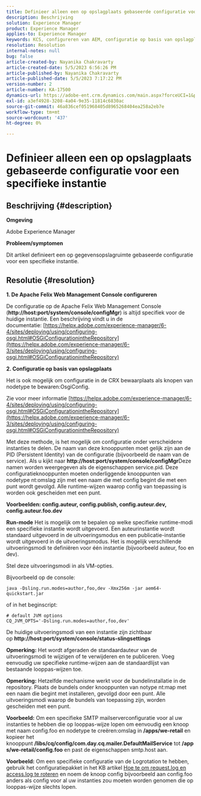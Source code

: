 ```yaml
---
title: Definieer alleen een op opslagplaats gebaseerde configuratie voor een specifieke instantie
description: Beschrijving
solution: Experience Manager
product: Experience Manager
applies-to: Experience Manager
keywords: KCS, configureren van AEM, configuratie op basis van opslagplaats, Apache Felix Web Management Console
resolution: Resolution
internal-notes: null
bug: false
article-created-by: Nayanika Chakravarty
article-created-date: 5/5/2023 6:56:26 PM
article-published-by: Nayanika Chakravarty
article-published-date: 5/5/2023 7:17:22 PM
version-number: 2
article-number: KA-17500
dynamics-url: https://adobe-ent.crm.dynamics.com/main.aspx?forceUCI=1&pagetype=entityrecord&etn=knowledgearticle&id=c2334588-76eb-ed11-a7c6-6045bd006704
exl-id: a3ef4928-3208-4a04-9e35-11814c6830ac
source-git-commit: 46a836cef051968405d8965268404ea258a2eb7e
workflow-type: tm+mt
source-wordcount: '437'
ht-degree: 0%

---
```


# Definieer alleen een op opslagplaats gebaseerde configuratie voor een specifieke instantie

## Beschrijving {#description}


<b>Omgeving</b>

Adobe Experience Manager

<b>Probleem/symptomen</b>

Dit artikel definieert een op gegevensopslagruimte gebaseerde configuratie voor een specifieke instantie.


## Resolutie {#resolution}

<b>1. De Apache Felix Web Management Console configureren</b>


De configuratie op de Apache Felix Web Management Console (<b>http://host:port/system/console/configMgr</b>) is altijd specifiek voor de huidige instantie.
Een beschrijving vindt u in de documentatie: [https://helpx.adobe.com/experience-manager/6-4/sites/deploying/using/configuring-osgi.html#OSGiConfigurationintheRepository](https://helpx.adobe.com/experience-manager/6-3/sites/deploying/using/configuring-osgi.html#OSGiConfigurationintheRepository)


<b>2. Configuratie op basis van opslagplaats</b>


Het is ook mogelijk om configuratie in de CRX bewaarplaats als knopen van nodetype te bewaren:OsgiConfig.

Zie voor meer informatie [https://helpx.adobe.com/experience-manager/6-4/sites/deploying/using/configuring-osgi.html#OSGiConfigurationintheRepository](https://helpx.adobe.com/experience-manager/6-3/sites/deploying/using/configuring-osgi.html#OSGiConfigurationintheRepository)

Met deze methode, is het mogelijk om configuratie onder verscheidene instanties te delen.
De naam van deze knooppunten moet gelijk zijn aan de PID (Persistent Identity) van de configuratie (bijvoorbeeld de naam van de service). Als u kijkt naar <b>http://host:port/system/console/configMgr</b>Deze namen worden weergegeven als de eigenschappen service.pid. Deze configuratieknooppunten moeten onderliggende knooppunten van nodetype nt:omslag zijn met een naam die met config begint die met een punt wordt gevolgd. Alle runtime-wijzen waarop config van toepassing is worden ook gescheiden met een punt.

<b>Voorbeelden: config.auteur, config.publish, config.auteur.dev, config.auteur.foo.dev</b>


<b>Run-mode</b>
Het is mogelijk om te bepalen op welke specifieke runtime-modi een specifieke instantie wordt uitgevoerd. Een auteurinstantie wordt standaard uitgevoerd in de uitvoeringsmodus en een publicatie-instantie wordt uitgevoerd in de uitvoeringsmodus. Het is mogelijk verschillende uitvoeringsmodi te definiëren voor één instantie (bijvoorbeeld auteur, foo en dev).

Stel deze uitvoeringsmodi in als VM-opties.

Bijvoorbeeld op de console:


```
java -Dsling.run.modes=author,foo,dev -Xmx256m -jar aem64-quickstart.jar
```


of in het beginscript:


```
# default JVM options
CQ_JVM_OPTS='-Dsling.run.modes=author,foo,dev'
```


De huidige uitvoeringsmodi van een instantie zijn zichtbaar op <b>http://host:port/system/console/status-slingsettings</b>

<b>Opmerking:</b> Het wordt afgeraden de standaardauteur van de uitvoeringsmodi te wijzigen of te verwijderen en te publiceren. Voeg eenvoudig uw specifieke runtime-wijzen aan de standaardlijst van bestaande looppas-wijzen toe.

<b>Opmerking:</b> Hetzelfde mechanisme werkt voor de bundelinstallatie in de repository. Plaats de bundels onder knooppunten van notype nt:map met een naam die begint met installeren, gevolgd door een punt. Alle uitvoeringsmodi waarop de bundels van toepassing zijn, worden gescheiden met een punt.

<b>Voorbeeld:</b> Om een specifieke SMTP mailserverconfiguratie voor al uw instanties te hebben die op looppas-wijze lopen om eenvoudig een knoop met naam config.foo en nodetype te creëren:omslag in <b>/apps/we-retail</b> en kopieer het knooppunt <b>/libs/cq/config/com.day.cq.mailer.DefaultMailService</b> tot <b>/apps/we-retail/config.foo</b> en past de eigenschappen smtp.host aan.

<b>Voorbeeld:</b> Om een specifieke configuratie van de Logrotation te hebben, gebruik het configuratiepakket in het KB artikel [Hoe te om request.log en access.log te roteren](https://helpx.adobe.com/experience-manager/kb/HowToRotateRequestAndAccessLog.html "Hoe te om request.log en access.log te roteren ") en noem de knoop config bijvoorbeeld aan config.foo anders als config voor al uw instanties zou moeten worden genomen die op looppas-wijze slechts lopen.
